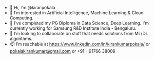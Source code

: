 - 👋 Hi, I’m @kiranpokala
- 👀 I’m interested in Artificial Intelligence, Machine Learning & Cloud Computing.
- 🌱 I’ve completed my PG Diploma in Data Science, Deep Learning. I'm currently working for Samsung R&D Institute India - Bengaluru.
- 💞️ I’m looking to collaborate on stuff that needs solutions from ML/DL algorithms.
- 📫 I'm reachable at https://www.linkedin.com/in/kirankumarpokala/ or pokalakirankumar@gmail.com or +91 - 91766 38009

<!---
kiranpokala/kiranpokala is a ✨ special ✨ repository because its `README.md` (this file) appears on your GitHub profile.
You can click the Preview link to take a look at your changes.
--->
